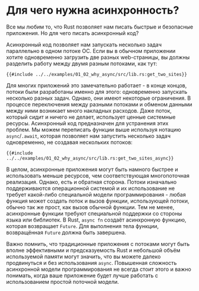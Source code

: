 # Для чего нужна асинхронность?

Все мы любим то, что Rust позволяет нам писать быстрые и безопасные приложения. Но для чего писать асинхронный код?

Асинхронный код позволяет нам запускать несколько задач параллельно в одном потоке ОС. Если вы в обычном приложении хотите одновременно загрузить две разных web-страницы, вы должны разделить работу между двумя разным потоками, как тут:

```rust,ignore
{{#include ../../examples/01_02_why_async/src/lib.rs:get_two_sites}}
```

Для многих приложений это замечательно работает - в конце концов, потоки были разработаны именно для этого: одновременно запускать несколько разных задач. Однако, они имеют некоторые ограничения. В процессе переключения между разными потоками и обменом данными между ними возникает много накладных расходов. Даже поток, который сидит и ничего не делает, использует ценные системные ресурсы. Асинхронный код предназначен для устранения этих проблем. Мы можем переписать функции выше используя нотацию `async`/`.await`, которая позволяет нам запустить несколько задач одновременно, не создавая нескольких потоков:

```rust,ignore
{{#include ../../examples/01_02_why_async/src/lib.rs:get_two_sites_async}}
```

В целом, асинхронные приложения могут быть намного быстрее и использовать меньше ресурсов, чем соответствующая многопоточная реализация. Однако, есть и обратная сторона. Потоки изначально поддерживаются операционной системой и их использование не требует какой-либо специальной модели программирования - любая функция может создать поток и вызов функции, использующей потоки, обычно так же прост, как вызов обычной функции. Тем не менее, асинхронные функции требуют специальной поддержки со стороны языка или библиотек. В Rust, `async fn` создаёт асинхронную функцию, которая возвращает `Future`. Для выполнения тела функции, возвращённая `Future` должна быть завершена.

Важно помнить, что традиционные приложения с потоками могут быть вполне эффективными и предсказуемость Rust и небольшой объём используемой памяти могут значить, что вы можете далеко продвинуться и без использования `async`. Повышенная сложность асинхронной модели программирования не всегда стоит этого и важно понимать, когда ваше приложение будет лучше работать с использованием простой поточной модели.
